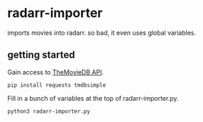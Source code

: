 # radarr-importer

imports movies into radarr. so bad, it even uses global variables.

## getting started

Gain access to [TheMovieDB API](https://developers.themoviedb.org/3/getting-started/introduction).

```
pip install requests tmdbsimple
```

Fill in a bunch of variables at the top of radarr-importer.py.

```
python3 radarr-importer.py
```